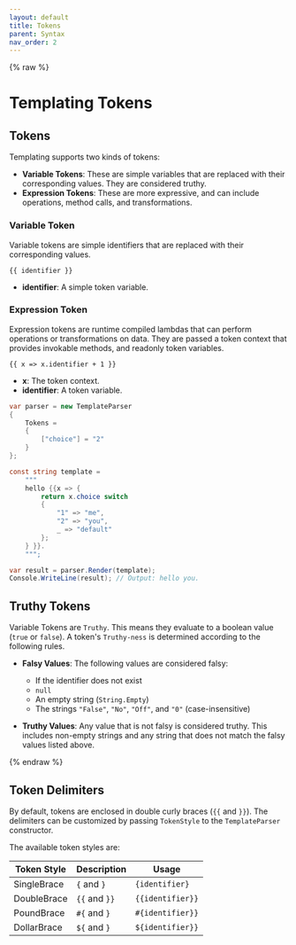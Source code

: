 ```yaml
---
layout: default
title: Tokens
parent: Syntax
nav_order: 2
---
```

{% raw %}
# Templating Tokens

## Tokens

Templating supports two kinds of tokens:

- **Variable Tokens**: These are simple variables that are replaced with their corresponding values. They are considered truthy.
- **Expression Tokens**: These are more expressive, and can include operations, method calls, and transformations.

### Variable Token

Variable tokens are simple identifiers that are replaced with their corresponding values.

`{{ identifier }}`

- **identifier**: A simple token variable.

### Expression Token

Expression tokens are runtime compiled lambdas that can perform operations or transformations on data.
They are passed a token context that provides invokable methods, and readonly token variables.

`{{ x => x.identifier + 1 }}`

- **x**: The token context.
- **identifier**: A token variable.

```csharp
var parser = new TemplateParser
{
    Tokens =
    {
        ["choice"] = "2"
    }
};

const string template =
    """
    hello {{x => {
        return x.choice switch
        {
            "1" => "me",
            "2" => "you",
            _ => "default"
        };
    } }}.
    """;

var result = parser.Render(template);
Console.WriteLine(result); // Output: hello you.
```

## Truthy Tokens

Variable Tokens are `Truthy`. This means they evaluate to a boolean value
(`true` or `false`). A token's `Truthy-ness` is determined according to the following rules. 

- **Falsy Values**: The following values are considered falsy:
   - If the identifier does not exist
   - `null`
   - An empty string (`String.Empty`)
   - The strings `"False"`, `"No"`, `"Off"`, and `"0"` (case-insensitive)

- **Truthy Values**: Any value that is not falsy is considered truthy. This includes non-empty strings 
  and any string that does not match the falsy values listed above.

{% endraw %}

## Token Delimiters

By default, tokens are enclosed in double curly braces (`{{` and `}}`). The delimiters can be customized
by passing `TokenStyle` to the `TemplateParser` constructor.

The available token styles are:

| Token Style | Description    | Usage
| ----------- | -------------- | ----------------
| SingleBrace | `{` and `}`    | `{identifier}`
| DoubleBrace | `{{` and `}}`  | `{{identifier}}`
| PoundBrace  | `#{` and `}`   | `#{identifier}}`
| DollarBrace | `${` and `}`   | `${identifier}}`
